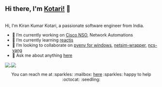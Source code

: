 ## Hi there, I'm [Kotari!](https://www.kotari.eu) 👋
<br />
Hi, I'm Kiran Kumar Kotari, a passionate software engineer from India.

- 🔭 I’m currently working on [Cisco NSO](https://www.cisco.com/c/en/us/products/cloud-systems-management/network-services-orchestrator/index.html), Network Automations
- 🌱 I’m currently learning [reactjs](https://reactjs.org)
- 👯 I’m looking to collaborate on [pyenv for windows](https://github.com/pyenv-win/pyenv-win), [netsim-wrapper](https://github.com/NSO-developer/netsim-wrapper), [ncs-yang](https://github.com/kirankotari/ncs-yang)
- 💬 Ask me about anything [here](https://github.com/kirankotari/kirankotari/issues)

<a href="https://github.com/kirankotari">
  <img align="center" src="https://github-readme-stats-one-bice.vercel.app/api?username=kirankotari&show_icons=true&include_all_commits=true&count_private=true&role=OWNER,ORGANIZATION_MEMBER,COLLABORATOR&layout=compact&theme=radical" />
</a>

<a href="https://github.com/kirankotari">
<img align="center" src="https://github-readme-stats.vercel.app/api/top-langs/?username=kirankotari&layout=compact&theme=radical" />
</a>

<p align="center">
  You can reach me at :sparkles: :mailbox: <a href=https://github.com/kirankotari/kirankotari/issues>here</a> :sparkles: happy to help :octocat: :seedling:
</p>

